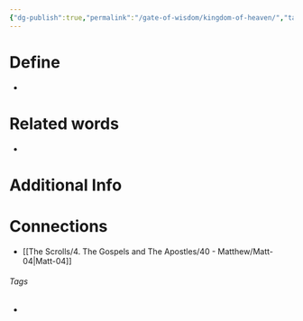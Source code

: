 ```yaml
---
{"dg-publish":true,"permalink":"/gate-of-wisdom/kingdom-of-heaven/","tags":["#GateWisdom","#KingdomofHeaven"]}
---
```


# Define
- 

# Related words
- 

# Additional Info


# Connections
- [[The Scrolls/4. The Gospels and The Apostles/40 - Matthew/Matt-04\|Matt-04]]

###### Tags
-